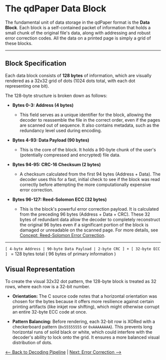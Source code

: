 # The qdPaper Data Block

The fundamental unit of data storage in the qdPaper format is the **Data Block**. Each block is a self-contained packet of information that holds a small chunk of the original file's data, along with addressing and robust error correction codes. All the data on a printed page is simply a grid of these blocks.

---

## Block Specification

Each data block consists of **128 bytes** of information, which are visually rendered as a 32x32 grid of dots (1024 dots total, with each dot representing one bit).

The 128-byte structure is broken down as follows:

* **Bytes 0-3: Address (4 bytes)**
    * This field serves as a unique identifier for the block, allowing the decoder to reassemble the file in the correct order, even if the pages are scanned out of sequence. It also contains metadata, such as the redundancy level used during encoding.

* **Bytes 4-93: Data Payload (90 bytes)**
    * This is the core of the block. It holds a 90-byte chunk of the user's (potentially compressed and encrypted) file data.

* **Bytes 94-95: CRC-16 Checksum (2 bytes)**
    * A checksum calculated from the first 94 bytes (Address + Data). The decoder uses this for a fast, initial check to see if the block was read correctly before attempting the more computationally expensive error correction.

* **Bytes 96-127: Reed-Solomon ECC (32 bytes)**
    * This is the block's powerful error correction payload. It is calculated from the preceding 96 bytes (Address + Data + CRC). These 32 bytes of redundant data allow the decoder to completely reconstruct the original 96 bytes even if a significant portion of the block is damaged or unreadable on the scanned page. For more details, see [Concept: Reed-Solomon Error Correction](./error-correction.md).

---

```[ 4-byte Address | 90-byte Data Payload | 2-byte CRC ] + [ 32-byte ECC ] ``` = 128 bytes total ( 96 bytes of primary information )

## Visual Representation

To create the visual 32x32 dot pattern, the 128-byte block is treated as 32 rows, where each row is a 32-bit number.

* **Orientation:** The C source code notes that a horizontal orientation was chosen for the bytes because it offers more resilience against certain printing artifacts (like inkjet row shifting), which might otherwise corrupt an entire 32-byte ECC code at once.

* **Pattern Balancing:** Before rendering, each 32-bit row is XORed with a checkerboard pattern (`0x55555555` or `0xAAAAAAAA`). This prevents long horizontal runs of solid black or white, which could interfere with the decoder's ability to lock onto the grid. It ensures a more balanced visual distribution of dots.



[<-- Back to Decoding Pipeline](./decoding-pipeline.md) | [Next: Error Correction -->](./error-correction.md)
